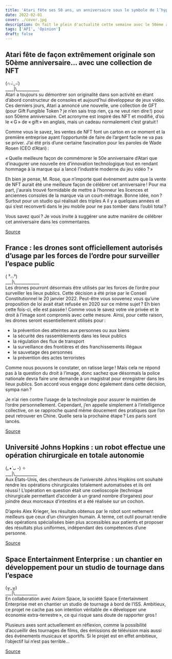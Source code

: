 ```yaml
---
title: 'Atari fête ses 50 ans, un anniversaire sous le symbole de l’hypocrisie'
date: 2022-02-01
cover: ./cover.jpg
description: On fait le plein d'actualité cette semaine avec le 50ème anniversaire d’Atari, un robot chirurgien autonome, un studio de tournage dans l'espace et des drones officiellement autorisés pour la police nationale !
tags: ['API', 'Opinion']
draft: false
---
```


## Atari fête de façon extrêmement originale son 50ème anniversaire… avec une collection de NFT
(∩⌣̀_⌣́)      
\_\_\_\_|\\\_\_\_\_\_\_\_\_\_\_\_           
Atari a toujours su démontrer son originalité dans son activité en étant d’abord constructeur de consoles et aujourd’hui développeur de jeux vidéo. Ces derniers jours, Atari a annoncé une nouvelle, une collection de GFT (pour Gift Fungible Token ? je n’en sais trop rien, ça ne veut rien dire !) pour son 50ème anniversaire. Cet acronyme est inspiré des NFT et modifié, d’où le « G » de « gift » en anglais, mais un cadeau normalement c’est gratuit ! 

Comme vous le savez, les ventes de NFT font un carton en ce moment et la première entreprise ayant l’opportunité de faire de l’argent facile ne va pas se priver. J’ai été pris d’une certaine fascination pour les paroles de Wade Rosen (CEO d’Atari) : 

« Quelle meilleure façon de commémorer le 50e anniversaire d’Atari que d’inaugurer une nouvelle ère d’innovation technologique tout en rendant hommage à la marque qui a lancé l’industrie moderne du jeu vidéo ? » 

Eh bien je pense, M. Rose, que n’importe quel événement autre que la vente de NFT aurait été une meilleure façon de célébrer cet anniversaire ! Pour ma part, j'aurais trouvé formidable de mettre à l’honneur les licences et anciennes consoles de la marque via un court-métrage. Bonne idée, non ? Surtout pour un studio qui réalisait des triples A il y a quelques années et qui s’est reconverti dans le jeu mobile pour ne pas tomber dans l’oubli total ? 

Vous savez quoi ? Je vous invite à suggérer une autre manière de célébrer cet anniversaire dans les commentaires.

[Source](https://www.journaldugeek.com/2022/01/28/atari-fete-ses-50-ans-avec-les-lootboxes-de-nft/)

## France : les drones sont officiellement autorisés d’usage par les forces de l’ordre pour surveiller l’espace public
( ³⌓³)      
\_\_\_|\\\_\_\_\_\_\_\_\_\_\_\_\_       
Les drones pourront désormais être utilisés par les forces de l’ordre pour surveiller les lieux publics. Cette décision a été prise par le Conseil Constitutionnel le 20 janvier 2022. Peut-être vous souvenez vous qu’une proposition de loi avait était refusée en 2020 sur ce même sujet ? Eh bien cette fois-ci, elle est passée ! 
Comme vous le savez votre vie privée et le droit à l’image sont compromis avec cette mesure. Ainsi, pour cette raison, les drones seront essentiellement utilisés pour : 

-	la prévention des atteintes aux personnes ou aux biens
-	la sécurité des rassemblements dans les lieux publics
-	la régulation des flux de transport
-	la surveillance des frontières et des franchissements illégaux
-	le sauvetage des personnes
-	la prévention des actes terroristes

Comme nous pouvons le constater, on ratisse large ! Mais cela ne répond pas à la question du droit à l’image, donc sachez que désormais la police nationale devra faire une demande à un magistrat pour enregistrer dans les lieux publics. Son accord vous engage donc également dans cette décision, sympa nan ? 

Je n’ai rien contre l’usage de la technologie pour assurer le maintien de l’ordre personnellement. Cependant, j’en appelle simplement à l’intelligence collective, on se rapproche quand même doucement des pratiques que l’on peut retrouver en Chine. Quelle sera la prochaine étape ? Les paris sont lancés.

[Source](https://geeko.lesoir.be/2022/01/25/france-les-drones-policiers-peuvent-desormais-etre-utilises-pour-surveiller-lespace-public/)

## Université Johns Hopkins : un robot effectue une opération chirurgicale en totale autonomie
(｡•̀ ᴗ -) ✧     
\_\_\_|\\\_\_\_\_\_\_\_\_\_\_\_     
Aux États-Unis, des chercheurs de l’université Johns Hopkins ont souhaité rendre les opérations chirurgicales totalement automatisées et ils ont réussi ! L’opération en question était une coelioscopie (technique chirurgicale permettant d’accéder à un grand nombre d’organes) pour joindre deux morceaux d’intestins et a été réalisée sur un cochon. 

D’après Alex Krieger, les résultats obtenus par le robot sont nettement meilleurs que ceux d’un chirurgien humain. À terme, cet outil pourrait rendre des opérations spécialisées bien plus accessibles aux patients et proposer des résultats plus uniformes, indépendant des compétences d’une personne. 

[Source](https://www.futura-sciences.com/tech/actualites/robotique-robot-realise-operation-chirurgicale-assistance-humaine-resultat-significativement-meilleur-96436/)

## Space Entertainment Enterprise : un chantier en développement pour un studio de tournage dans l’espace
(╥_╥)       
\_\_\_|\\\_\_\_\_\_\_\_\_\_\_\_       
En collaboration avec Axiom Space, la société Space Entertainment Enterprise met en chantier un studio de tournage à bord de l’ISS. Ambitieux, ce projet ne cache pas son intention véritable de « développer une économie extra-terrestre », ce qui risque sans doute de rapporter gros ! 

Plusieurs axes sont actuellement en réflexion, comme la possibilité d’accueillir des tournages de films, des émissions de télévision mais aussi des événements musicaux et sportifs. Si le projet est en effet ambitieux, l’objectif lui n’est pas terrible… 

[Source](https://www.papergeek.fr/un-studio-de-tournage-prive-bientot-en-orbite-2461509)